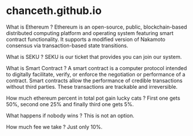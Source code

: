 # chanceth.github.io

What is Ethereum ?
Ethereum is an open-source, public, blockchain-based distributed computing platform and operating system featuring smart contract functionality. It supports a modified version of Nakamoto consensus via transaction-based state transitions.

What is SEKU ?
SEKU is our ticket that provides you can join our system.

What is Smart Contract ?
A smart contract is a computer protocol intended to digitally facilitate, verify, or enforce the negotiation or performance of a contract. Smart contracts allow the performance of credible transactions without third parties. These transactions are trackable and irreversible.

How much ethereum percent in total pot gain lucky cats ?
First one gets 50%, second one 25% and finally third one gets 5%.

What happens if nobody wins ?
This is not an option.

How much fee we take ?
Just only 10%.
